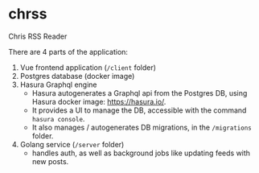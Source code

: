 # chrss

Chris RSS Reader

There are 4 parts of the application:

1. Vue frontend application (`/client` folder)
2. Postgres database (docker image)
3. Hasura Graphql engine
   - Hasura autogenerates a Graphql api from the Postgres DB, using Hasura docker image: https://hasura.io/.
   - It provides a UI to manage the DB, accessible with the command `hasura console`.
   - It also manages / autogenerates DB migrations, in the `/migrations` folder.
4. Golang service (`/server` folder)
   - handles auth, as well as background jobs like updating feeds with new posts.
